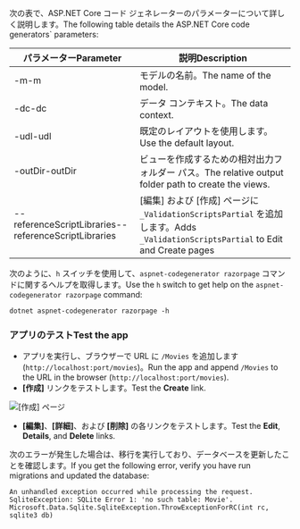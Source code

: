 <span data-ttu-id="572af-101">次の表で、ASP.NET Core コード ジェネレーターのパラメーターについて詳しく説明します。</span><span class="sxs-lookup"><span data-stu-id="572af-101">The following table details the ASP.NET Core code generators\` parameters:</span></span>

| <span data-ttu-id="572af-102">パラメーター</span><span class="sxs-lookup"><span data-stu-id="572af-102">Parameter</span></span>               | <span data-ttu-id="572af-103">説明</span><span class="sxs-lookup"><span data-stu-id="572af-103">Description</span></span>|
| ----------------- | ------------ |
| <span data-ttu-id="572af-104">-m</span><span class="sxs-lookup"><span data-stu-id="572af-104">-m</span></span>  | <span data-ttu-id="572af-105">モデルの名前。</span><span class="sxs-lookup"><span data-stu-id="572af-105">The name of the model.</span></span> |
| <span data-ttu-id="572af-106">-dc</span><span class="sxs-lookup"><span data-stu-id="572af-106">-dc</span></span>  | <span data-ttu-id="572af-107">データ コンテキスト。</span><span class="sxs-lookup"><span data-stu-id="572af-107">The data context.</span></span> |
| <span data-ttu-id="572af-108">-udl</span><span class="sxs-lookup"><span data-stu-id="572af-108">-udl</span></span> | <span data-ttu-id="572af-109">既定のレイアウトを使用します。</span><span class="sxs-lookup"><span data-stu-id="572af-109">Use the default layout.</span></span> |
| <span data-ttu-id="572af-110">-outDir</span><span class="sxs-lookup"><span data-stu-id="572af-110">-outDir</span></span> | <span data-ttu-id="572af-111">ビューを作成するための相対出力フォルダー パス。</span><span class="sxs-lookup"><span data-stu-id="572af-111">The relative output folder path to create the views.</span></span> |
| <span data-ttu-id="572af-112">--referenceScriptLibraries</span><span class="sxs-lookup"><span data-stu-id="572af-112">--referenceScriptLibraries</span></span> | <span data-ttu-id="572af-113">[編集] および [作成] ページに `_ValidationScriptsPartial` を追加します。</span><span class="sxs-lookup"><span data-stu-id="572af-113">Adds `_ValidationScriptsPartial` to Edit and Create pages</span></span> |

<span data-ttu-id="572af-114">次のように、`h` スイッチを使用して、`aspnet-codegenerator razorpage` コマンドに関するヘルプを取得します。</span><span class="sxs-lookup"><span data-stu-id="572af-114">Use the `h` switch to get help on the `aspnet-codegenerator razorpage` command:</span></span>

```console
dotnet aspnet-codegenerator razorpage -h
```
<a name="test"></a>
### <a name="test-the-app"></a><span data-ttu-id="572af-115">アプリのテスト</span><span class="sxs-lookup"><span data-stu-id="572af-115">Test the app</span></span>

* <span data-ttu-id="572af-116">アプリを実行し、ブラウザーで URL に `/Movies` を追加します (`http://localhost:port/movies`)。</span><span class="sxs-lookup"><span data-stu-id="572af-116">Run the app and append `/Movies` to the URL in the browser (`http://localhost:port/movies`).</span></span>
* <span data-ttu-id="572af-117">**[作成]** リンクをテストします。</span><span class="sxs-lookup"><span data-stu-id="572af-117">Test the **Create** link.</span></span>

 ![[作成] ページ](../../tutorials/razor-pages/model/_static/conan.png)

<a name="scaffold"></a>

* <span data-ttu-id="572af-119">**[編集]**、**[詳細]**、および **[削除]** の各リンクをテストします。</span><span class="sxs-lookup"><span data-stu-id="572af-119">Test the **Edit**, **Details**, and **Delete** links.</span></span>

<span data-ttu-id="572af-120">次のエラーが発生した場合は、移行を実行しており、データベースを更新したことを確認します。</span><span class="sxs-lookup"><span data-stu-id="572af-120">If you get the following error, verify you have run migrations and updated the database:</span></span>

```
An unhandled exception occurred while processing the request.
SqliteException: SQLite Error 1: 'no such table: Movie'.
Microsoft.Data.Sqlite.SqliteException.ThrowExceptionForRC(int rc, sqlite3 db)
```